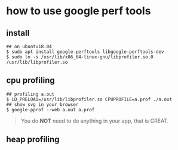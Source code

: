 # how to use google perf tools

## install

```shell
## on ubuntu18.04
$ sudo apt install google-perftools libgoogle-perftools-dev
$ sudo ln -s /usr/lib/x86_64-linux-gnu/libprofiler.so.0 /usr/lib/libprofiler.so
```

## cpu profiling

```shell
## profiling a.out
$ LD_PRELOAD=/usr/lib/libprofiler.so CPUPROFILE=a.prof ./a.out
## show svg in your browser 
$ google-pprof --web a.out a.prof
```

> You do **NOT** need to do anything in your app, that is GREAT.

## heap profiling

